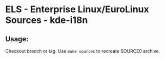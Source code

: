 # ELS - Enterprise Linux/EuroLinux Sources - kde-i18n
 
## Usage:
  Checkout branch or tag. Use `make sources` to recreate  SOURCE0 archive.
